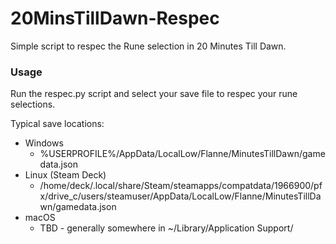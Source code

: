 # 20MinsTillDawn-Respec
 Simple script to respec the Rune selection in 20 Minutes Till Dawn.

### Usage
 Run the respec.py script and select your save file to respec your rune selections.

Typical save locations:
- Windows
  - %USERPROFILE%/AppData/LocalLow/Flanne/MinutesTillDawn/gamedata.json
- Linux (Steam Deck)
  - /home/deck/.local/share/Steam/steamapps/compatdata/1966900/pfx/drive_c/users/steamuser/AppData/LocalLow/Flanne/MinutesTillDawn/gamedata.json
- macOS
  - TBD - generally somewhere in ~/Library/Application Support/
